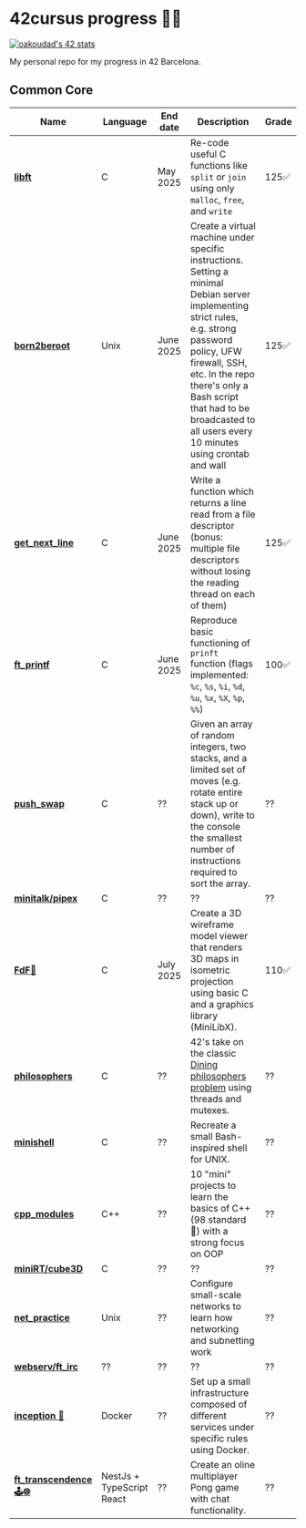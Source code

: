 # 42cursus progress 👩‍💻
[![oakoudad's 42 stats](https://badge.mediaplus.ma/darkgray/amarquez)](https://github.com/oakoudad/badge42)

My personal repo for my progress in 42 Barcelona. 
## Common Core

|Name|Language|End date|Description|Grade|
|----|--------|--------|-----------|----------|
|**[libft](https://github.com/amarinite/42cursus/tree/main/milestone-0/libft)**|C|May 2025|Re-code useful C functions like `split` or `join` using only `malloc`, `free`, and `write`|125✅|
|**[born2beroot](https://github.com/amarinite/42cursus/)**|Unix|June 2025|Create a virtual machine under specific instructions. Setting a minimal Debian server implementing strict rules, e.g. strong password policy, UFW firewall, SSH, etc. In the repo there's only a Bash script that had to be broadcasted to all users every 10 minutes using crontab and wall|125✅|
|**[get_next_line](https://github.com/amarinite/42cursus/tree/main/milestone-1/get_next_line/)**|C|June 2025|Write a function which returns a line read from a file descriptor (bonus: multiple file descriptors without losing the reading thread on each of them)|125✅|
|**[ft_printf](https://github.com/amarinite/42cursus/)**|C|June 2025|Reproduce basic functioning of `prinft` function (flags implemented: `%c`, `%s`, `%i`, `%d`, `%u`, `%x`, `%X`, `%p`, `%%`)|100✅|
|**[push_swap](https://github.com/amarinite/42cursus/)**|C|??|Given an array of random integers, two stacks, and a limited set of moves (e.g. rotate entire stack up or down), write to the console the smallest number of instructions required to sort the array.|??|
|**[minitalk/pipex](https://github.com/amarinite/42cursus/)**|C|??|??|??|
|**[FdF🥅](https://github.com/amarinite/42cursus//tree/main/milestone-2/fdf)**|C|July 2025|Create a 3D wireframe model viewer that renders 3D maps in isometric projection using basic C and a graphics library (MiniLibX).|110✅|
|**[philosophers](https://github.com/amarinite/42cursus/)**|C|??|42's take on the classic [Dining philosophers problem](https://en.wikipedia.org/wiki/Dining_philosophers_problem) using threads and mutexes.|??|
|**[minishell](https://github.com/amarinite/42cursus/)**|C|??|Recreate a small Bash-inspired shell for UNIX.|??|
|**[cpp_modules](https://github.com/amarinite/42cursus/)**|C++|??|10 "mini" projects to learn the basics of C++ (98 standard 👴) with a strong focus on OOP|??|
|**[miniRT/cube3D](https://github.com/amarinite/42cursus/)**|C|??|??|??|
|**[net_practice](https://github.com/amarinite/42cursus/)**|Unix|??|Configure small-scale networks to learn how networking and subnetting work|??|
|**[webserv/ft_irc](https://github.com/amarinite/42cursus/)**|??|??|??|??|
|**[inception  🐳](https://github.com/amarinite/42cursus/)**|Docker|??|Set up a small infrastructure composed of different services under specific rules using Docker.|??|
|**[ft_transcendence 🕹️🌐](https://github.com/amarinite/42cursus/)**|NestJs + TypeScript React|??| Create an oline multiplayer Pong game with chat functionality.|??|


